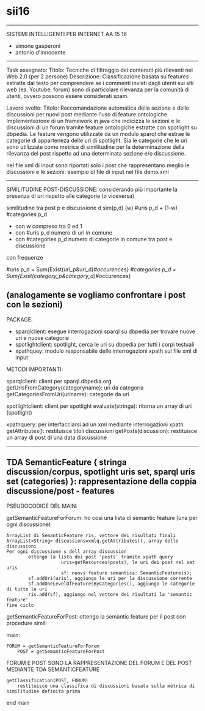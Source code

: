 # sii16
----------------------------------------------------------------------

SISTEMI INTELLIGENTI PER INTERNET
AA 15 16

 *  simone gasperoni
 *  antonio d'innocente

------------------------------------------------------------------------

Task assegnato: 
Titolo: Tecniche di filtraggio dei contenuti più rilevanti nel Web 2.0 (per 2 persone)
Descrizione: Classificazione basata su features estratte dal testo per comprendere se i commenti inviati dagli utenti sui siti web (es. Youtube, forum) sono di particolare rilevanza per la comunità di utenti, ovvero possono essere considerati spam.

Lavoro svolto:
Titolo: Raccomandazione automatica della sezione e delle discussioni per nuovi post mediante l'uso di feature ontologiche
Implementazione di un framework in java che indicizza le sezioni e le discussioni di un forum tramite feature ontologiche estratte con spotlight su dbpedia. Le feature vengono utilizzate da un modulo sparql che estrae le categorie di apparteneza delle uri di spotlight. 
Sia le categorie che le uri sono utilizzate come metrica di similitudine per la determinazione della rilevanza del post rispetto ad una determinata sezione e/o discussione.


nel file xml di input sono riportati solo i post che rappresentano meglio le discussioni e le sezioni:
esempio di file di input nel file demo.xml

------------------------------------------------
SIMILITUDINE POST-DISCUSSIONE:
considerando più importante la presenza di uri rispetto alle categorie (o viceversa)

similitudine tra post p e discussione d
sim(p,d) (w) #uris p_d + (1-w) #categories p_d

* con w compreso tra 0 ed 1 
* con #uris p_d numero di uri in comune
* con #categories p_d numero di categorie in comune tra post e discussione

con frequenze

   #uris p_d = Sum{Exist(uri_p&uri_d)*#occurences}
   #categories p_d = Sum{Exist(category_p&category_d)*#occurences}

(analogamente se vogliamo confrontare i post con le sezioni)
------------------------------------------------
PACKAGE:

* sparqlclient: esegue interrogazioni sparql su dbpedia per trovare nuove uri e nuove categorie
* spotlightclient: spotlight, cerca le uri su dbpedia per tutti i corpi testuali
* xpathquey: modulo responsabile delle interrogazioni xpath sul file xml di input

METODI IMPORTANTI:

sparqlclient: client per sparql.dbpedia.org
getUrisFromCategory(categoryname): uri da categoria
getCategoriesFromUri(uriname): categorie da uri

spotlightclient: client per spotlight
evaluate(stringa): ritorna un array di uri (spotlight)

xpathquery: per interfacciarsi ad un xml mediante interrogazioni xpath
getAttributes(): restituisce titoli discussioni
getPosts(discussion): restituisce un array di post di una data discussione



----------------------------------------------------------------------
TDA SemanticFeature { stringa discussion/corpus, spotlight uris set, sparql uris set (categories) }:
rappresentazione della coppia discussione/post - features
----------------------------------------------------------------------
PSEUDOCODICE DEL MAIN:


getSemanticFeatureForForum: ho così una lista di semantic feature (una per ogni discussione)

	ArrayList di SemanticFeature ris, vettore dei risultati finali
	ArrayList<String> discussions=xmlq.getAttributes(), array delle discussioni
	Per ogni discussione s dell array discussion
			ottengo la lista dei post 'posts' tramite xpath query
                        uris=getResources(posts), le uri dei post nel set uris
                        sf: nuovs feature semantica: SemanticFeature(s);	
			sf.addUri(uris), aggiungo le uri per la discussione corrente
			sf.addOneLevelOfFeaturesByCategories(), aggiungo le categorie di tutte le uri
			ris.add(sf), aggiungo nel vettore dei risultati la 'semantic feature'
	fine ciclo

getSemanticFeatureForPost: ottengo la semantic feature per il post con procedure simili


main:

	FORUM = getSemanticFeatureForForum
        POST = getSemanticFeatureForPost

FORUM E POST SONO LA RAPPRESENTAZIONE DEL FORUM E DEL POST MEDIANTE TDA SEMANTICFEATURE

	getClassification(POST, FORUM)
        restituisce una classifica di discussioni basata sulla metrica di similitudine definita prima

end main

